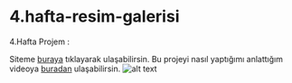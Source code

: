 # 4.hafta-resim-galerisi

4.Hafta Projem :

Siteme [buraya](https://serhat-zunluoglu-resim-galerisi.netlify.app/) tıklayarak ulaşabilirsin.
Bu projeyi nasıl yaptığımı anlattığım videoya [buradan](https://youtu.be/w2TDaZw8X1A) ulaşabilirsin.
![alt text](https://github.com/serhatzunluoglu/Yazilimci-Fabrikasi-Programi-Ornekleri-Uretken-Akademi/blob/79cae85c651ec1fdc365b1a6c6c6e030c0318564/Kart%20Uygulamas%C4%B1/images/Uygulama%20Resmi.png)
